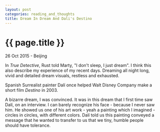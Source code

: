 ```yaml
---
layout: post
categories: reading_and_thoughts
title: Dream In Dream And Dali's Destino
---
```


{{ page.title }}
================

<p class="meta">26 Oct 2015 - Beijing</p>

In *True Detective*, Rust told Marty, "I don't sleep, I just dream". I think this also describe my experience of my recent days. Dreaming all night long, vivid and detailed dream visuals, restless and exhausted.

Spanish Surrealist painter Dalí once helped Walt Disney Company make a short film *Destino* in 2003.

A bizarre dream, I was convinced. It was in this dream that I first time saw Dalí, on an interview. I can barely recognize his face - because I never saw him. He showed us one of his art work - yeah a painting which I imagined - circles in circles, with different colors. Dalí told us this painting conveyed a message that he wanted to transfer to us that we tiny, humble people should have tolerance.
